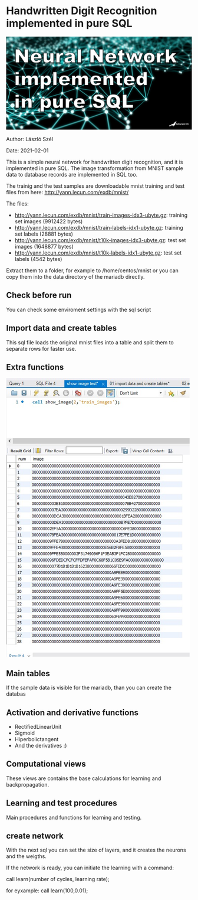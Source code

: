 # Handwritten Digit Recognition implemented in pure SQL
![Header Image](https://github.com/lszel/SQL-Neural-Network/blob/main/img/header.jpg)


Author: László Szél

Date: 2021-02-01

This is a simple neural network for handwritten digit recognition, and it is implemented in pure SQL. The image transformation from MNIST sample data to database records are implemented in SQL too.

The trainig and the test samples are downloadable mnist training and test files from here:
http://yann.lecun.com/exdb/mnist/

The files:
* http://yann.lecun.com/exdb/mnist/train-images-idx3-ubyte.gz:  training set images (9912422 bytes)
* http://yann.lecun.com/exdb/mnist/train-labels-idx1-ubyte.gz:  training set labels (28881 bytes)
* http://yann.lecun.com/exdb/mnist/t10k-images-idx3-ubyte.gz:   test set images (1648877 bytes)
* http://yann.lecun.com/exdb/mnist/t10k-labels-idx1-ubyte.gz:   test set labels (4542 bytes) 

Extract them to a folder, for example to /home/centos/mnist or you can copy them into the data directory of the mariadb directly.


## Check before run
You can check some enviroment settings with the sql script

## Import data and create tables
This sql file loads the original mnist files into a table and split them to separate rows for faster use.

## Extra functions
![Show_image_function](https://github.com/lszel/SQL-Neural-Network/blob/main/img/show_image.jpg)

## Main tables
If the sample data is visible for the mariadb, than you can create the databas

## Activation and derivative functions
* RectifiedLinearUnit
* Sigmoid
* Hiperbolictangent
* And the derivatives :)

## Computational views
These views are contains the base calculations for learning and backpropagation. 

## Learning and test procedures
Main procedures and functions for learning and testing. 

## create network
With the next sql you can set the size of layers, and it creates the neurons and the weigths.


If the network is ready, you can initiate the learning with a command:

call learn(number of cycles, learning rate);

for eyxample:
call learn(100,0.01);
